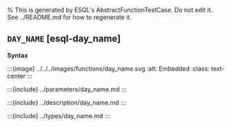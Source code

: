 % This is generated by ESQL's AbstractFunctionTestCase. Do not edit it. See ../README.md for how to regenerate it.

## `DAY_NAME` [esql-day_name]

**Syntax**

:::{image} ../../../images/functions/day_name.svg
:alt: Embedded
:class: text-center
:::


:::{include} ../parameters/day_name.md
:::

:::{include} ../description/day_name.md
:::

:::{include} ../types/day_name.md
:::
